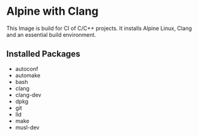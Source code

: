 # Alpine with Clang

This Image is build for CI of C/C++ projects. It installs Alpine Linux, Clang and
an essential build environment.


## Installed Packages

* autoconf
* automake
* bash
* clang
* clang-dev
* dpkg
* git
* lld
* make
* musl-dev
